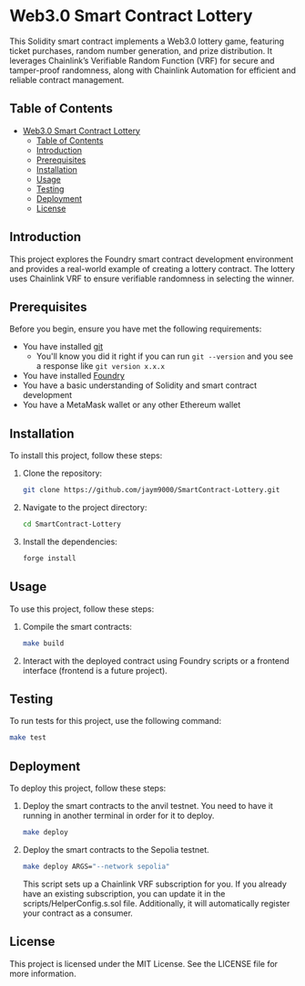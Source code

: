 # Web3.0 Smart Contract Lottery

This Solidity smart contract implements a Web3.0 lottery game, featuring ticket purchases, random number generation, and prize distribution. It leverages Chainlink’s Verifiable Random Function (VRF) for secure and tamper-proof randomness, along with Chainlink Automation for efficient and reliable contract management.

## Table of Contents

- [Web3.0 Smart Contract Lottery](#web30-smart-contract-lottery)
  - [Table of Contents](#table-of-contents)
  - [Introduction](#introduction)
  - [Prerequisites](#prerequisites)
  - [Installation](#installation)
  - [Usage](#usage)
  - [Testing](#testing)
  - [Deployment](#deployment)
  - [License](#license)

## Introduction

This project explores the Foundry smart contract development environment and provides a real-world example of creating a lottery contract. The lottery uses Chainlink VRF to ensure verifiable randomness in selecting the winner.

## Prerequisites

Before you begin, ensure you have met the following requirements:

- You have installed [git](https://git-scm.com/book/en/v2/Getting-Started-Installing-Git)
  - You'll know you did it right if you can run `git --version` and you see a response like `git version x.x.x`
- You have installed [Foundry](https://github.com/gakonst/foundry)
- You have a basic understanding of Solidity and smart contract development
- You have a MetaMask wallet or any other Ethereum wallet

## Installation

To install this project, follow these steps:

1. Clone the repository:
    ```sh
    git clone https://github.com/jaym9000/SmartContract-Lottery.git
    ```

2. Navigate to the project directory:
    ```sh
    cd SmartContract-Lottery
    ```

3. Install the dependencies:
    ```sh
    forge install
    ```

## Usage

To use this project, follow these steps:

1. Compile the smart contracts:
    ```sh
    make build
    ```

2. Interact with the deployed contract using Foundry scripts or a frontend interface (frontend is a future project).

## Testing

To run tests for this project, use the following command:

```sh
make test
```

## Deployment

To deploy this project, follow these steps:

1. Deploy the smart contracts to the anvil testnet. You need to have it running in another terminal in order for it to deploy.
    ```sh
    make deploy
    ```

2. Deploy the smart contracts to the Sepolia testnet.
    ```sh
    make deploy ARGS="--network sepolia"
    ```
    This script sets up a Chainlink VRF subscription for you. If you already have an existing subscription, you can update it in the scripts/HelperConfig.s.sol file. Additionally, it will automatically register your contract as a consumer.

## License

This project is licensed under the MIT License. See the LICENSE file for more information.